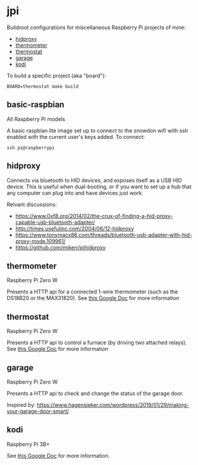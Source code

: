# jpi

Buildroot configurations for miscellaneous Raspberry Pi projects of mine:

- [hidproxy](#hidproxy)
- [thermometer](#thermometer)
- [thermostat](#thermostat)
- [garage](#garage)
- [kodi](#kodi)

To build a specific project (aka "board"):

    BOARD=thermostat make build

## basic-raspbian

All Raspberry Pi models

A basic raspbian lite image set up to connect to the snowdon wifi with ssh
enabled with the current user's keys added. To connect:

    ssh pi@raspberrypi


## hidproxy

Connects via bluetooth to HID devices, and exposes itself as a USB HID device.
This is useful when dual-booting, or if you want to set up a hub that any
computer can plug into and have devices just work.

Relvant discussions:

  - https://www.0xf8.org/2014/02/the-crux-of-finding-a-hid-proxy-capable-usb-bluetooth-adapter/
  - http://times.usefulinc.com/2004/06/12-hidproxy
  - https://www.tonymacx86.com/threads/bluetooth-usb-adapter-with-hid-proxy-mode.109961/
  - https://github.com/mikerr/pihidproxy

## thermometer

Raspberry Pi Zero W

Presents a HTTP api for a connected 1-wire thermometer (such as the DS18B20 or the MAX31820).
See [this Google Doc][thermostat doc] for more information

## thermostat

Raspberry Pi Zero W

Presents a HTTP api to control a furnace (by driving two attached relays).
See [this Google Doc][thermostat doc] for more information

[thermostat doc]: https://docs.google.com/document/d/19nYJWsHrPTapQddteFwLnRkTK_-vMuOusMupaPRWAcI/

## garage

Raspberry Pi Zero W

Presents a HTTP api to check and change the status of the garage door.

Inspired by: https://www.hagensieker.com/wordpress/2019/01/29/making-your-garage-door-smart/

## kodi

Raspberry Pi 3B+

See [this Google Doc][kodi doc] for more information.

[kodi doc]: https://docs.google.com/document/d/1LtwhNzlWBPv61b5ysdFDaDuw3bote0nc9ObSiC2ZJ7s/
